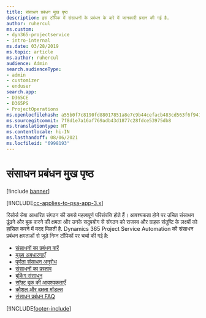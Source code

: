 ```yaml
---
title: संसाधन प्रबंधन मुख पृष्ठ
description: इस टॉपिक में संसाधनों के प्रबंधन के बारे में जानकारी प्रदान की गई है.
author: ruhercul
ms.custom:
- dyn365-projectservice
- intro-internal
ms.date: 03/28/2019
ms.topic: article
ms.author: ruhercul
audience: Admin
search.audienceType:
- admin
- customizer
- enduser
search.app:
- D365CE
- D365PS
- ProjectOperations
ms.openlocfilehash: a55b0f7c8190fd88017851a8e7c9b44cefacb483cd563f6f94110a7421de5d1d
ms.sourcegitcommit: 7f8d1e7a16af769adb43d1877c28fdce53975db8
ms.translationtype: HT
ms.contentlocale: hi-IN
ms.lasthandoff: 08/06/2021
ms.locfileid: "6998193"
---
```

# <a name="resource-management-home-page"></a>संसाधन प्रबंधन मुख पृष्ठ

[!include [banner](../includes/psa-now-project-operations.md)]

[!INCLUDE[cc-applies-to-psa-app-3.x](../includes/cc-applies-to-psa-app-3x.md)]

रिसोर्स सेवा आधारित संगठन की सबसे महत्वपूर्ण परिसंपत्ति होते हैं। आवश्यकता होने पर उचित संसाधन ढूंढने और बुक करने की क्षमता और उनके सदुपयोग से संगठन को राजस्व और ग्राहक संतुष्टि के लक्ष्यों को हासिल करने में मदद मिलती है. Dynamics 365 Project Service Automation की संसाधन प्रबंधन क्षमताओं से जुड़े निम्न टॉपिकों पर चर्चा की गई है:

- [संसाधनों का प्रबंधन करें](manage-resources.md)
- [मुख्य अवधारणाएँ](reports-key-concepts.md)
- [पूर्णता संसाधन अनुरोध](resource-management-fulfill-requests.md)
- [संसाधनों का प्रस्ताव](resource-management-propose-resources.md)
- [बुकिंग संसाधन](resource-management-book-resources-scheduleboard.md)
- [सॉफ़्ट बुक की आवश्यकताएँ](resource-management-softbook-requirements.md)
- [कौशल और दक्षता मॉडल्स](resource-management-skills-proficiency.md)
- [संसाधन प्रबंधन FAQ](resource-management-faq.md)


[!INCLUDE[footer-include](../includes/footer-banner.md)]